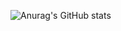![Anurag's GitHub stats](https://github-readme-stats.vercel.app/api?username=aalperozmen&theme=gradient&show_icons=true)
